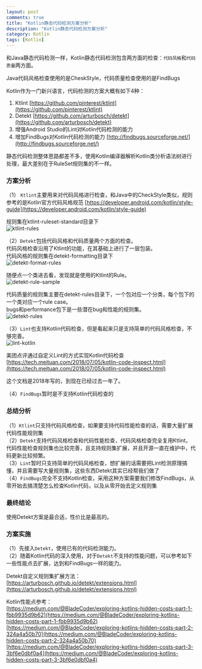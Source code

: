 ```yaml
---
layout: post
comments: true
title: "Kotlin静态代码检测方案分析"
description: "Kotlin静态代码检测方案分析"
category: Kotlin
tags: [Kotlin]
---
```


和Java静态代码检测一样，Kotlin静态代码检测包含两方面的检查：`代码风格`和`代码质量`两方面。

<!--more-->

Java代码风格检查使用的是CheskStyle，代码质量检查使用的是FindBugs

Kotlin作为一门新兴语言，代码检测的方案大概有如下4种：    
1. Ktlint [https://github.com/pinterest/ktlint](https://github.com/pinterest/ktlint)    
2. Detekt [https://github.com/arturbosch/detekt](https://github.com/arturbosch/detekt)    
3. 增强Android Studio的Lint对Kotlin代码检测的能力    
4. 增加FindBugs对Kotlin代码检测的能力 [http://findbugs.sourceforge.net/](http://findbugs.sourceforge.net/)    

静态代码检测整体思路都差不多，使用Kotlin编译器解析Kotlin类分析语法树进行处理，最大差别在于RuleSet规则集的不一样。

### 方案分析

（1） `Ktlint`主要用来对代码风格进行检查，和Java中的CheckStyle类似，规则参考的是Kotlin官方代码风格规范 [https://developer.android.com/kotlin/style-guide](https://developer.android.com/kotlin/style-guide)

规则集在ktlint-ruleset-standard目录下    
![ktlint-rules](/image/2019-04-26-kotlin-static-code-analysis/ktlint-rules.png)

（2）`Detekt`包括代码风格和代码质量两个方面的检查。    
代码风格检查沿用了Ktlint的功能，在其基础上进行了一层包装。    
代码风格的规则集在detekt-formatting目录下    
![detekt-format-rules](/image/2019-04-26-kotlin-static-code-analysis/detekt-format-rules.png)

随便点一个类进去看，发现就是使用的Ktlint的Rule。    
![detekt-rule-sample](/image/2019-04-26-kotlin-static-code-analysis/detekt-rule-sample.png)

代码质量的规则集主要在detekt-rules目录下，一个包对应一个分类，每个包下的一个类对应一个rule case。    
bugs和performance包下是一些潜在bug和性能的规则集。    
![detekt-rules](/image/2019-04-26-kotlin-static-code-analysis/detekt-rules.png)

（3）`Lint`也支持Kotlin代码检查，但是看起来只是支持简单的代码风格检查，不够完善。    
![lint-kotlin](/image/2019-04-26-kotlin-static-code-analysis/lint-kotlin.png)

美团点评通过自定义Lint的方式实现Kotlin代码检查    
[https://tech.meituan.com/2018/07/05/kotlin-code-inspect.html](https://tech.meituan.com/2018/07/05/kotlin-code-inspect.html)

这个文档是2018年写的，到现在已经过去一年了。

（4）`FindBugs`暂时是不支持Kotlin代码检查的

### 总结分析

（1）`Ktlint`只支持代码风格检查，如果要支持代码性能检查的话，需要大量扩展代码性能规则集    
（2）`Detekt`支持代码风格检查和代码性能检查，代码风格检查完全复用Ktlint，代码性能检查规则集也比较完善，且支持规则集扩展，并且开源一直在维护中，代码更新比较频繁。    
（3）`Lint`暂时只支持简单的代码风格检查，想扩展的话需要把Lint检测原理搞懂，并且需要写大量规则集，这些东西Detekt其实已经帮我们做了    
（4）`FindBugs`完全不支持Kotlin检查，采用这种方案需要我们修改FindBugs，从零开始去搞清楚怎么检查Kotlin代码，以及从零开始去定义规则集    

### 最终结论

使用Detekt方案是最合适，性价比是最高的。

### 方案实施

（1）先接入`Detekt`，使用已有的代码检测能力。    
（2）随着Kotlin代码的深入使用，对于`Detekt`不支持的性能问题，可以参考如下一些性能点去扩展，达到和FindBugs一样的能力。    

Detekt自定义规则集扩展方法：    
[https://arturbosch.github.io/detekt/extensions.html](https://arturbosch.github.io/detekt/extensions.html)

Kotlin性能点参考：    
[https://medium.com/@BladeCoder/exploring-kotlins-hidden-costs-part-1-fbb9935d9b62](https://medium.com/@BladeCoder/exploring-kotlins-hidden-costs-part-1-fbb9935d9b62)    
[https://medium.com/@BladeCoder/exploring-kotlins-hidden-costs-part-2-324a4a50b70](https://medium.com/@BladeCoder/exploring-kotlins-hidden-costs-part-2-324a4a50b70)    
[https://medium.com/@BladeCoder/exploring-kotlins-hidden-costs-part-3-3bf6e0dbf0a4](https://medium.com/@BladeCoder/exploring-kotlins-hidden-costs-part-3-3bf6e0dbf0a4)    

